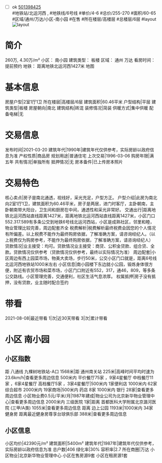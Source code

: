 - [ ] ok [501398425](https://bj.5i5j.com/ershoufang/501398425.html)  
 #地铁站/北运河西 ,  #地铁线/6号线
#单价/4-6 #总价/255-270 #面积/60-65   #区域/通州/万达/小区-南小园 #在售 #所在楼层/高楼层 #总楼层/6层 #layout 
![layout](http://image2a.5i5j.com/bdir/layout/97147.jpg_P5.jpg) 
# 简介 
 260万,  4.30万/m² 
小区： 南小园
建筑类型： 板楼
区域： 通州 万达
看房时间： 提前预约
地铁： 距离地铁北运河西1427米 地图
# 基本信息 
 房屋户型|2室1厅1卫
所在楼层|高楼层/6层
建筑面积|60.46平米
户型结构|平层
建筑类型|板楼
房屋朝向|南北
建筑结构|砖混
装修情况|简装
供暖方式|集中供暖
配备电梯|无
# 交易信息 
 发布时间|2021-03-20
建筑年代|1990年|建筑年代仅供参考，实际房龄以政府信息为准
产权性质|商品房
规划用途|普通住宅
上次交易|1996-03-06
购房年限|满五年
共有情况|单独所有
抵押情况|无
房本备件|已上传房本照片
# 交易特色 
 核心卖点|房子是南北通透，视线好，采光充足，户型方正。
户型介绍|此房为南北向2室1厅1卫，建筑面积为60.46平米，房子是两居，进门时客厅，主卧朝南，主卧朝南带大阳台，卫生间和厨房在中间，通透性和采光非常好。
交通出行|距离地铁北运河西站直线距离1427米，距离地铁北运河西站直线距离1427米，小区门口552.317.589有多条公交到地铁6号线北运河西站，小区是成熟社区，邻里和睦，物业管理比较完善，周边配套齐全
税费解析|税费解析最终税费会因您的个人情况有所偏差。以上税费不能作为最终购房依据，了解准确方案，请咨询经纪人。（以上税费仅为购房参考，不能作为最终购房依据，了解准确方案，请咨询经纪人）
贷款情况|业主接受：均可。贷款情况业主接受：商贷、公积金贷款、组合贷、全款。贷款情况仅供参考（贷款情况仅供参考，最终以实际情况为准）
周边配套|小区周边有西上园菜市场，物美大卖场，步行50米，公交小区门口就是，距离6号线北运河西地铁站1000米左右
小区信息|南小园楼下东边就小公园，锻炼身体很方便，附近有农贸市场和菜市场，小区门口附近有552，317，通46，809，等多条公交路线。小区管理完善，交通便利，社区生活气息浓厚。
权属抵押|房子没有抵押，没有贷款，业主随时配合签约
# 带看 
 2021-08-08|最近带看	 1|次|近30天带看	 3|次|累计带看
# 小区 南小园
## 小区指数 
 距 八通线 九棵树地铁站-A口 1568米|距 通州南关站 225米|高峰时间平均时速为23.6km/h|查看更多周边信息
500米内 平价餐厅75家 ，9家4星餐厅
中档餐厅11家 ，6家4星餐厅
高档餐厅5家 ，3家4星餐厅|500米内 1家便利店
1000米内 62家综合超市
2000米内 19家商场|500米内 药店 8家
1000米内 银行 28家|查看更多周边信息
小区物业费0.5元/平米/月|1987年建成|物业公司为北京新华物业管理中心|查看更多周边信息
2000米内 三级医院 1家|距离 首都医科大学附属北京潞河医院 (三甲/A类) 1055米|查看更多周边信息
距离 边上公园 1193米|1000米内 34家 健身房
距离最近健身房尊享台球俱乐部 388米|查看更多周边信息
## 小区信息 
 小区均价|42390元/m²
建筑面积|5400m²
建筑年代|1987年|建筑年代仅供参考，实际房龄以政府信息为准
总户数|406
绿化率|30%
容积率|2.7
所在商圈|万达
小区物业|北京新华物业管理中心
小区在售房源9套
小区在租房源1套

